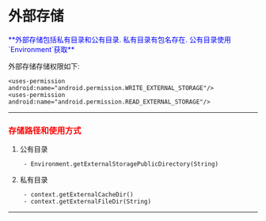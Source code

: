 # 外部存储

<font color="blue">
**外部存储包括私有目录和公有目录.
私有目录有包名存在.
公有目录使用`Environment`获取**</font>

外部存储存储权限如下: 

	<uses-permission android:name="android.permission.WRITE_EXTERNAL_STORAGE"/>
	<uses-permission android:name="android.permission.READ_EXTERNAL_STORAGE"/>

---

### <font color="red"> 存储路径和使用方式 </font> ###

1. 公有目录


		- Environment.getExternalStoragePublicDirectory(String)





2. 私有目录

		- context.getExternalCacheDir()
		- context.getExternalFileDir(String) 








---